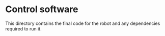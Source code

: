 Control software
====
This directory contains the final code for the robot and any dependencies required to run it.
